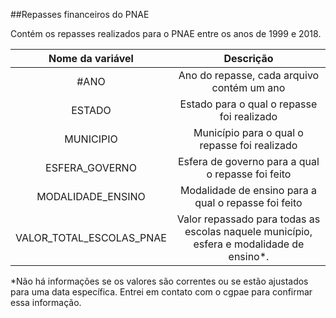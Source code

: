 ##Repasses financeiros do PNAE

Contém os repasses realizados para o PNAE entre os anos de 1999 e 2018.

|Nome da variável|Descrição|
|:---:|:----:|
|#ANO| Ano do repasse, cada arquivo contém um ano|
|ESTADO| Estado para o qual o repasse foi realizado|
|MUNICIPIO| Município para o qual o repasse foi realizado|               
|ESFERA_GOVERNO| Esfera de governo para a qual o repasse foi feito|
|MODALIDADE_ENSINO| Modalidade de ensino para a qual o repasse foi feito|
|VALOR_TOTAL_ESCOLAS_PNAE| Valor repassado para todas as escolas naquele município, esfera e modalidade de ensino*.|

*Não há informações se os valores são correntes ou se estão ajustados para uma data específica. Entrei em contato com o cgpae para confirmar essa informação.
